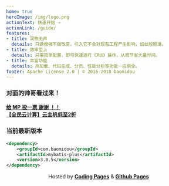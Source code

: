```yaml
---
home: true
heroImage: /img/logo.png
actionText: 快速开始 →
actionLink: /guide/
features:
- title: 润物无声
  details: 只做增强不做改变，引入它不会对现有工程产生影响，如丝般顺滑。
- title: 效率至上
  details: 只需简单配置，即可快速进行 CRUD 操作，从而节省大量时间。
- title: 丰富功能
  details: 热加载、代码生成、分页、性能分析等功能一应俱全。
footer: Apache License 2.0 | © 2016-2018 baomidou
---
```

### 对面的帅哥看过来！
<a href="https://www.oschina.net/project/top_cn_2018?sort=1" target="_blank" style="font-weight:bold">给 MP 投一票 谢谢 ！！</a>
<br>
<a href="https://promotion.aliyun.com/ntms/act/qwbk.html?userCode=5wbjwd1y" target="_blank" style="font-weight:bold">【全民云计算】云主机低至2折</a>

### 当前最新版本

```xml
<dependency>
    <groupId>com.baomidou</groupId>
    <artifactId>mybatis-plus</artifactId>
    <version>3.0.5</version>
</dependency>
```

<p align="center">
Hosted by <a href="https://pages.coding.me" target="_blank" style="font-weight:bold">Coding Pages</a> & <a href="https://pages.github.com" target="_blank" style="font-weight:bold">Github Pages</a>
</p>
